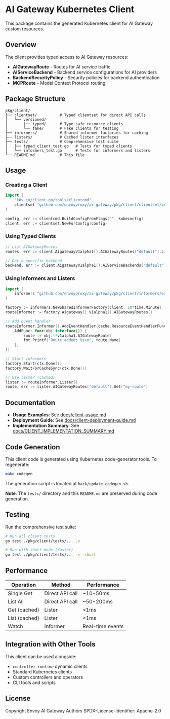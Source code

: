# AI Gateway Kubernetes Client

This package contains the generated Kubernetes client for AI Gateway custom resources.

## Overview

The client provides typed access to AI Gateway resources:

- **AIGatewayRoute** - Routes for AI service traffic
- **AIServiceBackend** - Backend service configurations for AI providers
- **BackendSecurityPolicy** - Security policies for backend authentication
- **MCPRoute** - Model Context Protocol routing

## Package Structure

```
pkg/client/
├── clientset/          # Typed clientset for direct API calls
│   └── versioned/
│       ├── typed/      # Type-safe resource clients
│       └── fake/       # Fake clients for testing
├── informers/          # Shared informer factories for caching
├── listers/            # Cached lister interfaces
├── tests/              # Comprehensive test suite
│   ├── typed_client_test.go   # Tests for typed clients
│   └── informers_test.go      # Tests for informers and listers
└── README.md           # This file
```

## Usage

### Creating a Client

```go
import (
    "k8s.io/client-go/tools/clientcmd"
    clientset "github.com/envoyproxy/ai-gateway/pkg/client/clientset/versioned"
)

config, err := clientcmd.BuildConfigFromFlags("", kubeconfig)
client, err := clientset.NewForConfig(config)
```

### Using Typed Clients

```go
// List AIGatewayRoutes
routes, err := client.AigatewayV1alpha1().AIGatewayRoutes("default").List(ctx, metav1.ListOptions{})

// Get a specific backend
backend, err := client.AigatewayV1alpha1().AIServiceBackends("default").Get(ctx, "my-backend", metav1.GetOptions{})
```

### Using Informers and Listers

```go
import (
    informers "github.com/envoyproxy/ai-gateway/pkg/client/informers/externalversions"
)

factory := informers.NewSharedInformerFactory(client, 10*time.Minute)
routeInformer := factory.Aigateway().V1alpha1().AIGatewayRoutes()

// Add event handler
routeInformer.Informer().AddEventHandler(cache.ResourceEventHandlerFuncs{
    AddFunc: func(obj interface{}) {
        route := obj.(*v1alpha1.AIGatewayRoute)
        fmt.Printf("Route added: %s\n", route.Name)
    },
})

// Start informers
factory.Start(ctx.Done())
factory.WaitForCacheSync(ctx.Done())

// Use lister (cached)
lister := routeInformer.Lister()
route, err := lister.AIGatewayRoutes("default").Get("my-route")
```

## Documentation

- **Usage Examples**: See [docs/client-usage.md](../../docs/client-usage.md)
- **Deployment Guide**: See [docs/client-deployment-guide.md](../../docs/client-deployment-guide.md)
- **Implementation Summary**: See [docs/CLIENT_IMPLEMENTATION_SUMMARY.md](../../docs/CLIENT_IMPLEMENTATION_SUMMARY.md)

## Code Generation

This client code is generated using Kubernetes code-generator tools. To regenerate:

```bash
make codegen
```

The generation script is located at `hack/update-codegen.sh`.

**Note**: The `tests/` directory and this `README.md` are preserved during code generation.

## Testing

Run the comprehensive test suite:

```bash
# Run all client tests
go test ./pkg/client/tests/... -v

# Run with short mode (faster)
go test ./pkg/client/tests/... -v -short
```

## Performance

| Operation     | Method          | Performance      |
| ------------- | --------------- | ---------------- |
| Single Get    | Direct API call | ~10-50ms         |
| List All      | Direct API call | ~50-200ms        |
| Get (cached)  | Lister          | <1ms             |
| List (cached) | Lister          | <1ms             |
| Watch         | Informer        | Real-time events |

## Integration with Other Tools

This client can be used alongside:

- `controller-runtime` dynamic clients
- Standard Kubernetes clients
- Custom controllers and operators
- CLI tools and scripts

## License

Copyright Envoy AI Gateway Authors
SPDX-License-Identifier: Apache-2.0
